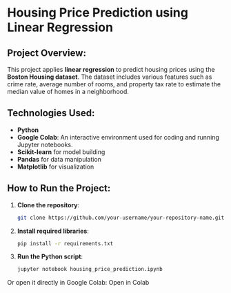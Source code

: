 # Housing Price Prediction using Linear Regression

## Project Overview:
This project applies **linear regression** to predict housing prices using the **Boston Housing dataset**. The dataset includes various features such as crime rate, average number of rooms, and property tax rate to estimate the median value of homes in a neighborhood.

## Technologies Used:
- **Python**
- **Google Colab**: An interactive environment used for coding and running Jupyter notebooks.
- **Scikit-learn** for model building
- **Pandas** for data manipulation
- **Matplotlib** for visualization

## How to Run the Project:

1. **Clone the repository**:
   ```bash
   git clone https://github.com/your-username/your-repository-name.git
2. **Install required libraries**:
   ```bash
   pip install -r requirements.txt
3. **Run the Python script**:
   ```bash
   jupyter notebook housing_price_prediction.ipynb 
Or open it directly in Google Colab: Open in Colab


